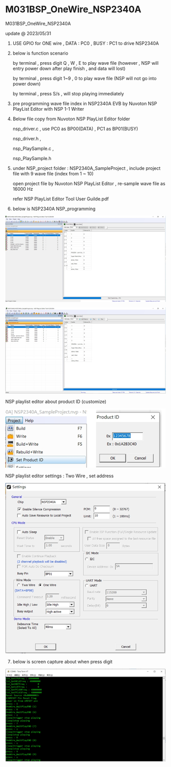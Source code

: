 # M031BSP_OneWire_NSP2340A
 M031BSP_OneWire_NSP2340A

update @ 2023/05/31

1. USE GPIO for ONE wire , DATA : PC0 , BUSY : PC1 to drive NSP2340A 

2. below is function scenario

	by terminal , press digit Q , W , E to play wave file (however , NSP will entry power down after play finish , and data will lost)
	
	by terminal , press digit 1~9 , 0 to play wave file (NSP will not go into power down)
	
	by terminal , press S/s , will stop playing immediately
	
3. pre programming wave file index in NSP2340A EVB by Nuvoton NSP PlayList Editor with NSP 1-1 Writer

4. Below file copy from Nuvoton NSP PlayList Editor folder

	nsp_driver.c , use PC0 as BP00(DATA) , PC1 as BP01(BUSY)
	
	nsp_driver.h  ,
	
	nsp_PlaySample.c , 
	
	nsp_PlaySample.h 

5. under NSP_project folder : NSP2340A_SampleProject , include project file with 9 wave file (index from 1 ~ 10) 

	open project file by Nuvoton NSP PlayList Editor , re-sample wave file as 16000 Hz 

	refer NSP PlayList Editor Tool User Guilde.pdf

6. below is NSP2340A NSP_programming

![image](https://github.com/released/M031BSP_OneWire_NSP2340A/blob/main/NSP_PlayList_Editor_Tool_1.jpg)

![image](https://github.com/released/M031BSP_OneWire_NSP2340A/blob/main/NSP_PlayList_Editor_Tool_2.jpg)

NSP playlist editor about product ID (customize)

![image](https://github.com/released/M031BSP_OneWire_NSP2340A/blob/main/NSP_PlayList_Editor_Tool_product_ID.jpg)

NSP playlist editor settings : Two Wire , set address

![image](https://github.com/released/M031BSP_OneWire_NSP2340A/blob/main/NSP_PlayList_Editor_Tool_settings.jpg)

7. below is screen capture about when press digit 

![image](https://github.com/released/M031BSP_OneWire_NSP2340A/blob/main/log.jpg)

